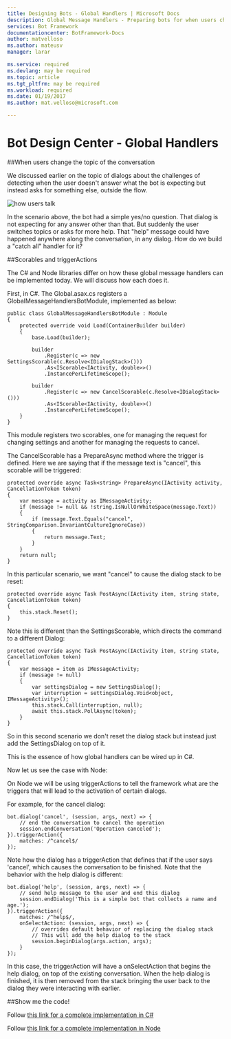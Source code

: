 ```yaml
---
title: Designing Bots - Global Handlers | Microsoft Docs
description: Global Message Handlers - Preparing bots for when users change topics in the conversation
services: Bot Framework
documentationcenter: BotFramework-Docs
author: matvelloso
ms.author: mateusv
manager: larar

ms.service: required
ms.devlang: may be required
ms.topic: article
ms.tgt_pltfrm: may be required
ms.workload: required
ms.date: 01/19/2017
ms.author: mat.velloso@microsoft.com

---
```

# Bot Design Center - Global Handlers


##When users change the topic of the conversation

We discussed earlier on the topic of dialogs about the challenges of detecting when the user doesn't answer what the bot is expecting but instead asks for something else, outside the flow.

![how users talk](../../~/media/designing-bots/capabilities/trigger-actions.png)


In the scenario above, the bot had a simple yes/no question. That dialog is not expecting for any answer other than that. But suddenly the user switches topics or asks for more help. That "help" message could have happened anywhere along the conversation, in any dialog. How do we build a "catch all" handler for it?

##Scorables and triggerActions

The C# and Node libraries differ on how these global message handlers can be implemented today. We will discuss how each does it.

First, in C#. The Global.asax.cs registers a GlobalMessageHandlersBotModule, implemented as below:

	public class GlobalMessageHandlersBotModule : Module
    {
        protected override void Load(ContainerBuilder builder)
        {
            base.Load(builder);

            builder
                .Register(c => new SettingsScorable(c.Resolve<IDialogStack>()))
                .As<IScorable<IActivity, double>>()
                .InstancePerLifetimeScope();

            builder
                .Register(c => new CancelScorable(c.Resolve<IDialogStack>()))
                .As<IScorable<IActivity, double>>()
                .InstancePerLifetimeScope();
        }
    }

This module registers two scorables, one for managing the request for changing settings and another for managing the requests to cancel.

The CancelScorable has a PrepareAsync method where the trigger is defined. Here we are saying that if the message text is "cancel", this scorable will be triggered:

	protected override async Task<string> PrepareAsync(IActivity activity, CancellationToken token)
    {
    	var message = activity as IMessageActivity;
        if (message != null && !string.IsNullOrWhiteSpace(message.Text))
        {
			if (message.Text.Equals("cancel", StringComparison.InvariantCultureIgnoreCase))
            {
            	return message.Text;
            }
        }
        return null;
	}

In this particular scenario, we want "cancel" to cause the dialog stack to be reset:

	protected override async Task PostAsync(IActivity item, string state, CancellationToken token)
    {
    	this.stack.Reset();
    }

Note this is different than the SettingsScorable, which directs the command to a different Dialog:

	protected override async Task PostAsync(IActivity item, string state, CancellationToken token)
    {
    	var message = item as IMessageActivity;
        if (message != null)
        {
        	var settingsDialog = new SettingsDialog();
            var interruption = settingsDialog.Void<object, IMessageActivity>();
            this.stack.Call(interruption, null);
            await this.stack.PollAsync(token);
        }
	}

So in this second scenario we don't reset the dialog stack but instead just add the SettingsDialog on top of it.

This is the essence of how global handlers can be wired up in C#.

Now let us see the case with Node:

On Node we will be using triggerActions to tell the framework what are the triggers that will lead to the activation of certain dialogs.

For example, for the cancel dialog:

	bot.dialog('cancel', (session, args, next) => {
    	// end the conversation to cancel the operation
    	session.endConversation('Operation canceled');
	}).triggerAction({
    	matches: /^cancel$/
	});


Note how the dialog has a triggerAction that defines that if the user says 'cancel', which causes the conversation to be finished. Note that the behavior with the help dialog is different:

	bot.dialog('help', (session, args, next) => {
	    // send help message to the user and end this dialog
	    session.endDialog('This is a simple bot that collects a name and age.');
	}).triggerAction({
	    matches: /^help$/,
	    onSelectAction: (session, args, next) => {
	        // overrides default behavior of replacing the dialog stack
	        // This will add the help dialog to the stack
	        session.beginDialog(args.action, args);
	    }
	});

In this case, the triggerAction will have a onSelectAction that begins the help dialog, on top of the existing conversation. When the help dialog is finished, it is then removed from the stack bringing the user back to the dialog they were interacting with earlier.


##Show me the code!

Follow [this link for a complete implementation in C#](https://trpp24botsamples.visualstudio.com/_git/Code?path=%2FCSharp%2Fcore-GlobalMessageHandlers&version=GBmaster&_a=contents)

Follow [this link for a complete implementation in Node](https://trpp24botsamples.visualstudio.com/_git/Code?path=%2FNode%2Fcore-globalMessageHandlers&version=GBmaster&_a=contents)
